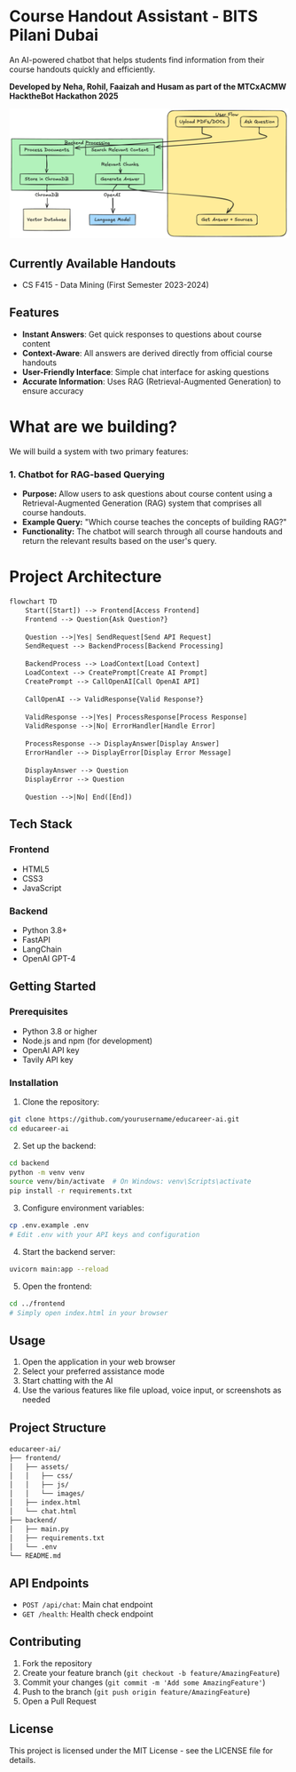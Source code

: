 # Course Handout Assistant - BITS Pilani Dubai

An AI-powered chatbot that helps students find information from their course handouts quickly and efficiently.

**Developed by Neha, Rohil, Faaizah and Husam as part of the MTCxACMW HacktheBot Hackathon 2025**

![Course Handouts AI Architecture](hacktbot.png)


## Currently Available Handouts
- CS F415 - Data Mining (First Semester 2023-2024)

## Features
- **Instant Answers**: Get quick responses to questions about course content
- **Context-Aware**: All answers are derived directly from official course handouts
- **User-Friendly Interface**: Simple chat interface for asking questions
- **Accurate Information**: Uses RAG (Retrieval-Augmented Generation) to ensure accuracy

# What are we building?

We will build a system with two primary features:

### 1. Chatbot for RAG-based Querying
- **Purpose:** Allow users to ask questions about course content using a Retrieval-Augmented Generation (RAG) system that comprises all course handouts.
- **Example Query:** "Which course teaches the concepts of building RAG?"
- **Functionality:** The chatbot will search through all course handouts and return the relevant results based on the user's query.

# Project Architecture
```mermaid
flowchart TD
    Start([Start]) --> Frontend[Access Frontend]
    Frontend --> Question{Ask Question?}
    
    Question -->|Yes| SendRequest[Send API Request]
    SendRequest --> BackendProcess[Backend Processing]
    
    BackendProcess --> LoadContext[Load Context]
    LoadContext --> CreatePrompt[Create AI Prompt]
    CreatePrompt --> CallOpenAI[Call OpenAI API]
    
    CallOpenAI --> ValidResponse{Valid Response?}
    
    ValidResponse -->|Yes| ProcessResponse[Process Response]
    ValidResponse -->|No| ErrorHandler[Handle Error]
    
    ProcessResponse --> DisplayAnswer[Display Answer]
    ErrorHandler --> DisplayError[Display Error Message]
    
    DisplayAnswer --> Question
    DisplayError --> Question
    
    Question -->|No| End([End])
```
## Tech Stack

### Frontend
- HTML5
- CSS3
- JavaScript

### Backend
- Python 3.8+
- FastAPI
- LangChain
- OpenAI GPT-4

## Getting Started

### Prerequisites
- Python 3.8 or higher
- Node.js and npm (for development)
- OpenAI API key
- Tavily API key

### Installation

1. Clone the repository:
```bash
git clone https://github.com/yourusername/educareer-ai.git
cd educareer-ai
```

2. Set up the backend:
```bash
cd backend
python -m venv venv
source venv/bin/activate  # On Windows: venv\Scripts\activate
pip install -r requirements.txt
```

3. Configure environment variables:
```bash
cp .env.example .env
# Edit .env with your API keys and configuration
```

4. Start the backend server:
```bash
uvicorn main:app --reload
```

5. Open the frontend:
```bash
cd ../frontend
# Simply open index.html in your browser
```

## Usage

1. Open the application in your web browser
2. Select your preferred assistance mode
3. Start chatting with the AI
4. Use the various features like file upload, voice input, or screenshots as needed

## Project Structure

```
educareer-ai/
├── frontend/
│   ├── assets/
│   │   ├── css/
│   │   ├── js/
│   │   └── images/
│   ├── index.html
│   └── chat.html
├── backend/
│   ├── main.py
│   ├── requirements.txt
│   └── .env
└── README.md
```

## API Endpoints

- `POST /api/chat`: Main chat endpoint
- `GET /health`: Health check endpoint

## Contributing

1. Fork the repository
2. Create your feature branch (`git checkout -b feature/AmazingFeature`)
3. Commit your changes (`git commit -m 'Add some AmazingFeature'`)
4. Push to the branch (`git push origin feature/AmazingFeature`)
5. Open a Pull Request

## License

This project is licensed under the MIT License - see the LICENSE file for details.
